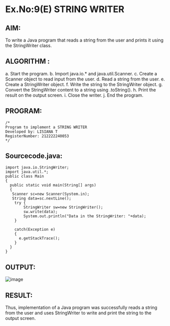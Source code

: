 # Ex.No:9(E) STRING WRITER

## AIM:
To write a Java program that reads a string from the user and prints it using the StringWriter class.
## ALGORITHM :

a.	Start the program.
b.	Import java.io.* and java.util.Scanner.
c.	Create a Scanner object to read input from the user.
d.	Read a string from the user.
e.	Create a StringWriter object.
f.	Write the string to the StringWriter object.
g.	Convert the StringWriter content to a string using .toString().
h.	Print the result on the output screen.
i.	Close the writer.
j.	End the program.


## PROGRAM:
 ```
/*
Program to implement a STRING WRITER
Developed by: LISIANA T
RegisterNumber: 212222240053 
*/
```

## Sourcecode.java:
```
import java.io.StringWriter;
import java.util.*;
public class Main
{
  public static void main(String[] args)
  {
   Scanner sc=new Scanner(System.in);
   String data=sc.nextLine();
    try {
        StringWriter sw=new StringWriter();
        sw.write(data);
        System.out.println("Data in the StringWriter: "+data);
    }

    catch(Exception e)
    {
      e.getStackTrace();
    }
  }
}

```


## OUTPUT:

![image](https://github.com/user-attachments/assets/acd10b41-9b50-434f-854f-0e39c481b1e4)


## RESULT:
Thus, implementation of  a Java program was successfully reads a string from the user and uses StringWriter to write and print the string to the output screen.

